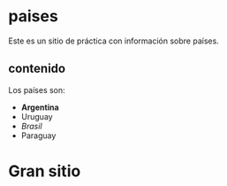 # paises

Este es un sitio de práctica con información sobre países.

## contenido

Los países son:
+ **Argentina**
+ Uruguay
+ *Brasil*
+ Paraguay

Gran sitio
=======
